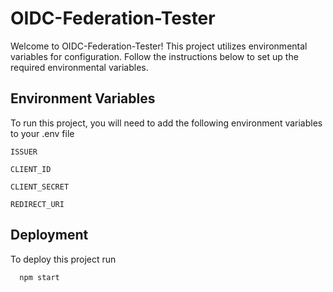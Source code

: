 
# OIDC-Federation-Tester

Welcome to OIDC-Federation-Tester! This project utilizes environmental variables for configuration. Follow the instructions below to set up the required environmental variables.




## Environment Variables

To run this project, you will need to add the following environment variables to your .env file

`ISSUER`

`CLIENT_ID`

`CLIENT_SECRET`

`REDIRECT_URI`


## Deployment

To deploy this project run

```bash
  npm start
```

